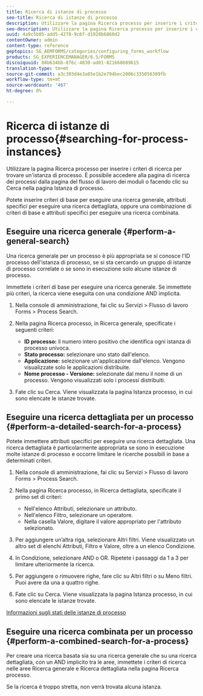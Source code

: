 ```yaml
---
title: Ricerca di istanze di processo
seo-title: Ricerca di istanze di processo
description: Utilizzare la pagina Ricerca processo per inserire i criteri di ricerca per trovare un'istanza di processo.
seo-description: Utilizzare la pagina Ricerca processo per inserire i criteri di ricerca per trovare un'istanza di processo.
uuid: 4a9c5b05-add5-4278-9c6f-d1928b6860d2
contentOwner: admin
content-type: reference
geptopics: SG_AEMFORMS/categories/configuring_forms_workflow
products: SG_EXPERIENCEMANAGER/6.5/FORMS
discoiquuid: 88b634bb-8f6c-4830-ad01-821668609615
translation-type: tm+mt
source-git-commit: a3c303d4e3a85e1b2e794bec2006c335056309fb
workflow-type: tm+mt
source-wordcount: '467'
ht-degree: 0%

---
```



# Ricerca di istanze di processo{#searching-for-process-instances}

Utilizzare la pagina Ricerca processo per inserire i criteri di ricerca per trovare un&#39;istanza di processo. È possibile accedere alla pagina di ricerca dei processi dalla pagina del flusso di lavoro dei moduli o facendo clic su Cerca nella pagina Istanza di processo.

Potete inserire criteri di base per eseguire una ricerca generale, attributi specifici per eseguire una ricerca dettagliata, oppure una combinazione di criteri di base e attributi specifici per eseguire una ricerca combinata.

## Eseguire una ricerca generale {#perform-a-general-search}

Una ricerca generale per un processo è più appropriata se si conosce l&#39;ID processo dell&#39;istanza di processo, se si sta cercando un gruppo di istanze di processo correlate o se sono in esecuzione solo alcune istanze di processo.

Immettete i criteri di base per eseguire una ricerca generale. Se immettete più criteri, la ricerca viene eseguita con una condizione AND implicita.

1. Nella console di amministrazione, fai clic su Servizi > Flusso di lavoro Forms > Process Search.
1. Nella pagina Ricerca processo, in Ricerca generale, specificate i seguenti criteri:

   * **ID processo:** il numero intero positivo che identifica ogni istanza di processo univoca.
   * **Stato processo:** selezionare uno stato dall&#39;elenco.
   * **Applicazione:** selezionare un&#39;applicazione dall&#39;elenco. Vengono visualizzate solo le applicazioni distribuite.
   * **Nome processo - Versione:** selezionate dal menu il nome di un processo. Vengono visualizzati solo i processi distribuiti.

1. Fate clic su Cerca. Viene visualizzata la pagina Istanza processo, in cui sono elencate le istanze trovate.

## Eseguire una ricerca dettagliata per un processo {#perform-a-detailed-search-for-a-process}

Potete immettere attributi specifici per eseguire una ricerca dettagliata. Una ricerca dettagliata è particolarmente appropriata se sono in esecuzione molte istanze di processo e occorre limitare le ricerche possibili in base a determinati criteri.

1. Nella console di amministrazione, fai clic su Servizi > Flusso di lavoro Forms > Process Search.
1. Nella pagina Ricerca processo, in Ricerca dettagliata, specificate il primo set di criteri:

   * Nell&#39;elenco Attributi, selezionare un attributo.
   * Nell&#39;elenco Filtro, selezionare un operatore.
   * Nella casella Valore, digitare il valore appropriato per l&#39;attributo selezionato.

1. Per aggiungere un’altra riga, selezionare Altri filtri. Viene visualizzato un altro set di elenchi Attributi, Filtro e Valore, oltre a un elenco Condizione.
1. In Condizione, selezionare AND o OR. Ripetete i passaggi da 1 a 3 per limitare ulteriormente la ricerca.
1. Per aggiungere o rimuovere righe, fare clic su Altri filtri o su Meno filtri. Puoi avere da una a quattro righe.
1. Fate clic su Cerca. Viene visualizzata la pagina Istanza processo, in cui sono elencate le istanze trovate.

[Informazioni sugli stati delle istanze di processo](/help/forms/using/admin-help/processes.md#about-process-instance-statuses)

## Eseguire una ricerca combinata per un processo {#perform-a-combined-search-for-a-process}

Per creare una ricerca basata sia su una ricerca generale che su una ricerca dettagliata, con un AND implicito tra le aree, immettete i criteri di ricerca nelle aree Ricerca generale e Ricerca dettagliata nella pagina Ricerca processo.

Se la ricerca è troppo stretta, non verrà trovata alcuna istanza.
